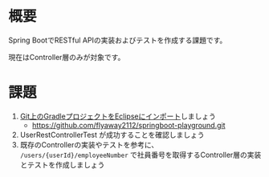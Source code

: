 # 概要

Spring BootでRESTful APIの実装およびテストを作成する課題です。

現在はController層のみが対象です。

# 課題

1. [Git上のGradleプロジェクトをEclipseにインポート](https://qiita.com/halo1991sa/items/c038ddbea4dc2d4f584b)しましょう
    - https://github.com/flyaway2112/springboot-playground.git
1. UserRestControllerTest が成功することを確認しましょう
1. 既存のControllerの実装やテストを参考に、 `/users/{userId}/employeeNumber` で社員番号を取得するController層の実装とテストを作成しましょう
